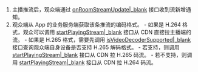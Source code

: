   1. 主播推流后，观众端通过 [onRoomStreamUpdate\|_blank](@onRoomStreamUpdate) 接口收到流新增通知。
  2. 观众端从 App 的业务服务端获取该条推流的编码格式。
    - 如果是 H.264 格式，观众可以调用 [startPlayingStream\|_blank](@startPlayingStream) 接口从 CDN 直接拉主播端的流。
    - 如果是 H.265 格式，需要先调用 [isVideoDecoderSupported\|_blank](@isVideoDecoderSupported) 接口查询观众端自身设备是否支持 H.265 解码格式。
    - 若支持，则调用 [startPlayingStream\|_blank](@startPlayingStream) 接口从 CDN 拉 H.265 码流。
    - 若不支持，则调用 [startPlayingStream\|_blank](@startPlayingStream) 接口从 CDN 拉 H.264 码流。







